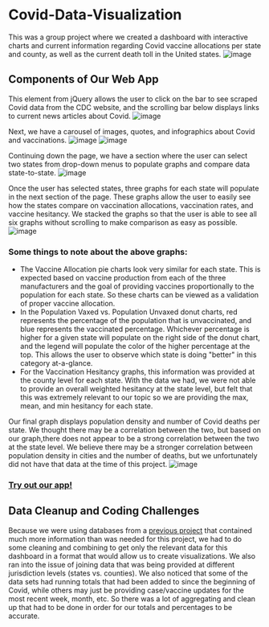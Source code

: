 # Covid-Data-Visualization
This was a group project where we created a dashboard with interactive charts and current information regarding Covid vaccine allocations per state and county, as well as the current death toll in the United states.
![image](https://user-images.githubusercontent.com/78701437/132606080-ea5b6a94-5cb5-40c8-b728-12b9be8c06d7.png)

## Components of Our Web App

This element from jQuery allows the user to click on the bar to see scraped Covid data from the CDC website, and the scrolling bar below displays links to current news articles about Covid. 
![image](https://user-images.githubusercontent.com/83254124/132960738-3ec5878e-81fa-4783-8c25-fbf7891d086e.png)

Next, we have a carousel of images, quotes, and infographics about Covid and vaccinations. 
![image](https://user-images.githubusercontent.com/83254124/132960835-4410ca5b-1469-4377-9ddb-19bdce5a9d5c.png)
![image](https://user-images.githubusercontent.com/83254124/132960846-a1d33fb5-363b-4ec6-a7ed-c296d70735a5.png)

Continuing down the page, we have a section where the user can select two states from drop-down menus to populate graphs and compare data state-to-state. 
![image](https://user-images.githubusercontent.com/83254124/132960919-fa1bef95-5fdb-4e4d-affb-8ee786929b95.png)

Once the user has selected states, three graphs for each state will populate in the next section of the page. These graphs allow the user to easily see how the states compare on vaccination allocations, vaccination rates, and vaccine hesitancy. We stacked the graphs so that the user is able to see all six graphs without scrolling to make comparison as easy as possible. 
![image](https://user-images.githubusercontent.com/83254124/132961079-7327a75a-3dd0-415d-859e-697fed89d9ff.png)

### Some things to note about the above graphs:
  * The Vaccine Allocation pie charts look very similar for each state. This is expected based on vaccine production from each of the three manufacturers and the goal of providing vaccines proportionally to the population for each state. So these charts can be viewed as a validation of proper vaccine allocation. 
  * In the Population Vaxed vs. Population Unvaxed donut charts, red represents the percentage of the population that is unvaccinated, and blue represents the vaccinated percentage. Whichever percentage is higher for a given state will populate on the right side of the donut chart, and the legend will populate the color of the higher percentage at the top. This allows the user to observe which state is doing "better" in this category at-a-glance. 
  * For the Vaccination Hesitancy graphs, this information was provided at the county level for each state. With the data we had, we were not able to provide an overall weighted hesitancy at the state level, but felt that this was extremely relevant to our topic so we are providing the max, mean, and min hesitancy for each state. 


Our final graph displays population density and number of Covid deaths per state. We thought there may be a correlation between the two, but based on our graph,there does not appear to be a strong correlation between the two at the state level. We believe there may be a stronger correlation between population density in cities and the number of deaths, but we unfortunately did not have that data at the time of this project. 
![image](https://user-images.githubusercontent.com/83254124/132961174-81a275a8-2edc-428a-a824-0b6ea129507c.png)

### [Try out our app!](https://covid-data-vis.herokuapp.com/)




## Data Cleanup and Coding Challenges

Because we were using databases from a [previous project](https://github.com/l1987deterding/ETL-Covid-Data.git) that contained much more information than was needed for this project, we had to do some cleaning and combining to get only the relevant data for this dashboard in a format that would allow us to create visualizations. We also ran into the issue of joining data that was being provided at different jurisdiction levels (states vs. counties). We also noticed that some of the data sets had running totals that had been added to since the beginning of Covid, while others may just be providing case/vaccine updates for the most recent week, month, etc. So there was a lot of aggregating and clean up that had to be done in order for our totals and percentages to be accurate. 













